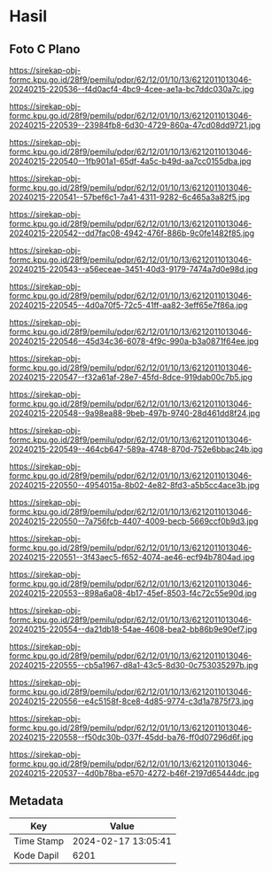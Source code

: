 # Hasil

## Foto C Plano

https://sirekap-obj-formc.kpu.go.id/28f9/pemilu/pdpr/62/12/01/10/13/6212011013046-20240215-220536--f4d0acf4-4bc9-4cee-ae1a-bc7ddc030a7c.jpg

https://sirekap-obj-formc.kpu.go.id/28f9/pemilu/pdpr/62/12/01/10/13/6212011013046-20240215-220539--23984fb8-6d30-4729-860a-47cd08dd9721.jpg

https://sirekap-obj-formc.kpu.go.id/28f9/pemilu/pdpr/62/12/01/10/13/6212011013046-20240215-220540--1fb901a1-65df-4a5c-b49d-aa7cc0155dba.jpg

https://sirekap-obj-formc.kpu.go.id/28f9/pemilu/pdpr/62/12/01/10/13/6212011013046-20240215-220541--57bef6c1-7a41-4311-9282-6c465a3a82f5.jpg

https://sirekap-obj-formc.kpu.go.id/28f9/pemilu/pdpr/62/12/01/10/13/6212011013046-20240215-220542--dd7fac08-4942-476f-886b-9c0fe1482f85.jpg

https://sirekap-obj-formc.kpu.go.id/28f9/pemilu/pdpr/62/12/01/10/13/6212011013046-20240215-220543--a56eceae-3451-40d3-9179-7474a7d0e98d.jpg

https://sirekap-obj-formc.kpu.go.id/28f9/pemilu/pdpr/62/12/01/10/13/6212011013046-20240215-220545--4d0a70f5-72c5-41ff-aa82-3eff65e7f86a.jpg

https://sirekap-obj-formc.kpu.go.id/28f9/pemilu/pdpr/62/12/01/10/13/6212011013046-20240215-220546--45d34c36-6078-4f9c-990a-b3a0871f64ee.jpg

https://sirekap-obj-formc.kpu.go.id/28f9/pemilu/pdpr/62/12/01/10/13/6212011013046-20240215-220547--f32a61af-28e7-45fd-8dce-919dab00c7b5.jpg

https://sirekap-obj-formc.kpu.go.id/28f9/pemilu/pdpr/62/12/01/10/13/6212011013046-20240215-220548--9a98ea88-9beb-497b-9740-28d461dd8f24.jpg

https://sirekap-obj-formc.kpu.go.id/28f9/pemilu/pdpr/62/12/01/10/13/6212011013046-20240215-220549--464cb647-589a-4748-870d-752e6bbac24b.jpg

https://sirekap-obj-formc.kpu.go.id/28f9/pemilu/pdpr/62/12/01/10/13/6212011013046-20240215-220550--4954015a-8b02-4e82-8fd3-a5b5cc4ace3b.jpg

https://sirekap-obj-formc.kpu.go.id/28f9/pemilu/pdpr/62/12/01/10/13/6212011013046-20240215-220550--7a756fcb-4407-4009-becb-5669ccf0b9d3.jpg

https://sirekap-obj-formc.kpu.go.id/28f9/pemilu/pdpr/62/12/01/10/13/6212011013046-20240215-220551--3f43aec5-f652-4074-ae46-ecf94b7804ad.jpg

https://sirekap-obj-formc.kpu.go.id/28f9/pemilu/pdpr/62/12/01/10/13/6212011013046-20240215-220553--898a6a08-4b17-45ef-8503-f4c72c55e90d.jpg

https://sirekap-obj-formc.kpu.go.id/28f9/pemilu/pdpr/62/12/01/10/13/6212011013046-20240215-220554--da21db18-54ae-4608-bea2-bb86b9e90ef7.jpg

https://sirekap-obj-formc.kpu.go.id/28f9/pemilu/pdpr/62/12/01/10/13/6212011013046-20240215-220555--cb5a1967-d8a1-43c5-8d30-0c753035297b.jpg

https://sirekap-obj-formc.kpu.go.id/28f9/pemilu/pdpr/62/12/01/10/13/6212011013046-20240215-220556--e4c5158f-8ce8-4d85-9774-c3d1a7875f73.jpg

https://sirekap-obj-formc.kpu.go.id/28f9/pemilu/pdpr/62/12/01/10/13/6212011013046-20240215-220558--f50dc30b-037f-45dd-ba76-ff0d07296d6f.jpg

https://sirekap-obj-formc.kpu.go.id/28f9/pemilu/pdpr/62/12/01/10/13/6212011013046-20240215-220537--4d0b78ba-e570-4272-b46f-2197d65444dc.jpg


## Metadata

| Key        | Value               |
| ---------- | ------------------- |
| Time Stamp | 2024-02-17 13:05:41 |
| Kode Dapil | 6201                |



